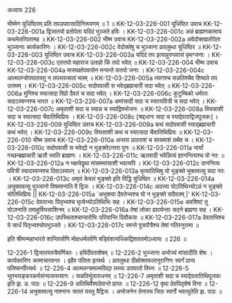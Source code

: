 अध्यायः 226

भीष्मेण युधिष्ठिरम् प्रति तपउपवासादिनिरूपणम् ॥ 1 ॥
KK-12-03-226-001	युधिष्ठिर उवाच 
KK-12-03-226-001a	द्विजातयो व्रतोपेता यदिदं भुञ्जते हविः ।
KK-12-03-226-001c	अन्नं ब्राह्मणकामाय कथमेतत्पितामह ॥
KK-12-03-226-002	भीष्म उवाच 
KK-12-03-226-002a	अवेदोक्तव्रतोपेता भुञ्जानाः कार्यकारिणः ।
KK-12-03-226-002c	वेदोक्तेषु च भुञ्जाना व्रतलुब्धा युधिष्ठिर ॥
KK-12-03-226-003	युधिष्ठिर उवाच 
KK-12-03-226-003a	यदिदं तप इत्याहुरुपवासं पृथग्जनाः ।
KK-12-03-226-003c	एतत्तपो महाराज उताहो किं तपो भवेत् ॥
KK-12-03-226-004	भीष्म उवाच 
KK-12-03-226-004a	मासपक्षोपवासेन मन्यन्ते यत्तपो जनाः ।
KK-12-03-226-004c	आत्मतन्त्रोपघातस्तु न तपस्तत्सतां मतम् ॥
KK-12-03-226-005a	त्यागश्च सन्नतिश्चैव शिष्यते तप उत्तमम् ।
KK-12-03-226-005c	सदोपवासी स भवेद्ब्रह्मचारी सदा भवेत् ॥
KK-12-03-226-006a	मुनिश्च स्यात्सदा विप्रो दैवतं च सदा भवेत् ।
KK-12-03-226-006c	कुटुम्बिको धर्मपरः सदाऽस्वप्नश्च भारत ॥
KK-12-03-226-007a	अमांसादी सदा च स्यात्पवित्री च सदा भवेत् ।
KK-12-03-226-007c	अमृताशी सदा च स्यान्न च स्याद्विषभोजनः ॥
KK-12-03-226-008a	विघसाशी सदा च स्यात्सदा चैवातिथिप्रियः ।
KK-12-03-226-008c	[श्रद्दधानः सदा च स्याद्देवताद्विजपूजकः] ॥
KK-12-03-226-009	युधिष्ठिर उवाच 
KK-12-03-226-009a	कथं सदोपवासी स्याद्ब्रह्मचारी कथं भवेत् ।
KK-12-03-226-009c	विघसाशी कथं च स्यात्सदा चैवातिथिप्रियः ॥
KK-12-03-226-010	भीष्म उवाच 
KK-12-03-226-010a	अन्तरा प्रातराशं च सायमाशं तथैव च ।
KK-12-03-226-010c	सदोपवासी स भवेद्यो न भुङ्क्तेऽन्तरा पुनः ॥
KK-12-03-226-011a	भार्यां गच्छन्ब्रह्मचारी ऋतौ भवति ब्राह्मणः ।
KK-12-03-226-011c	ऋतवादी भवेन्नित्यं ज्ञाननित्यश्च यो नरः ॥
KK-12-03-226-012a	न भक्षयेद्वृथा मांसममांसाशी भवत्यपि ।
KK-12-03-226-012c	दाननित्यः पवित्री स्यादस्वप्नश्च दिवाऽस्वपन् ॥
KK-12-03-226-013a	भृत्यातिथिषु यो भुङ्क्ते भुक्तवत्सु सदा नरः ।
KK-12-03-226-013c	अमृतं केवलं भुङ्क्ते इति विद्धि युधिष्ठिर ॥
KK-12-03-226-014a	अभुक्तवत्सु भुञ्जानो विषमश्नाति वै द्विजः ।
KK-12-03-226-014c	अदत्त्वा योऽतिथिभ्योऽन्नं न भुङ्क्ते सोतिथिप्रियः ||
KK-12-03-226-015a	`अभुक्त्वा दैवतेभ्यश्च यो न भुङ्क्ते सदैवतम् |'
KK-12-03-226-015c	देवताभ्यः पितृभ्यश्च भृत्येभ्योऽतिथिभिः सह ।
KK-12-03-226-015e	अवशिष्टं तु योऽश्नाति तमाहुर्विघसाशिनम् ॥
KK-12-03-226-016a	तेषां लोका ह्यपर्यन्ताः सदने ब्रह्मणा सह ।
KK-12-03-226-016c	उपस्थिताश्चाप्सरोभिः परियान्ति दिवौकसः ॥
KK-12-03-226-017a	देवताभिश्च ये सार्धं पितृभ्यश्चोपभुञ्जते ।
KK-12-03-226-017c	रमन्ते पुत्रपौत्रैश्च तेषां गतिरनुत्तमा ॥ 

इति श्रीमन्महाभारते शान्तिपर्वणि मोक्षधर्मपर्वणि षड्विंशत्यधिकद्विशततमोऽध्यायः ॥ 226 ॥

12-226-1 द्विजातयस्त्रैवर्णिकाः । हविर्देवताशेषम् ॥ 12-226-2 भुज्जाना अभोज्यं मांसादीति शेषः । कार्यकारिणः कामाचारवन्तः । इहैव पतिता इत्यर्थः । व्रतलुब्धा दीक्षोक्तफलानुरागिणः स्वर्गं प्राप्य पतिष्यन्तीत्यर्थः ॥ 12-226-4 आत्मतन्त्रमात्मविद्या तस्या उपघातो विघ्नः ॥ 12-226-5 भूतभयङ्करकर्मसंन्यासस्त्यागः । सन्नतिर्भूताराधनम् ॥ 12-226-7 अमृताशी सदा च स्याद्देवतातिथिपूजकः इति झ. ड. पाठः ॥ 12-226-9 अतिथिर्वैश्वदेवान्ते प्राप्तः ॥ 12-226-12 वृथा देवपितृशेषं विना ॥ 12-226-14 अभुक्तवत्सु नाश्नानः सततं यस्तु वैद्विजः । अभोजनेन तेनास्य जितः स्वर्गो भवत्युतेति झ. पाठः ॥
